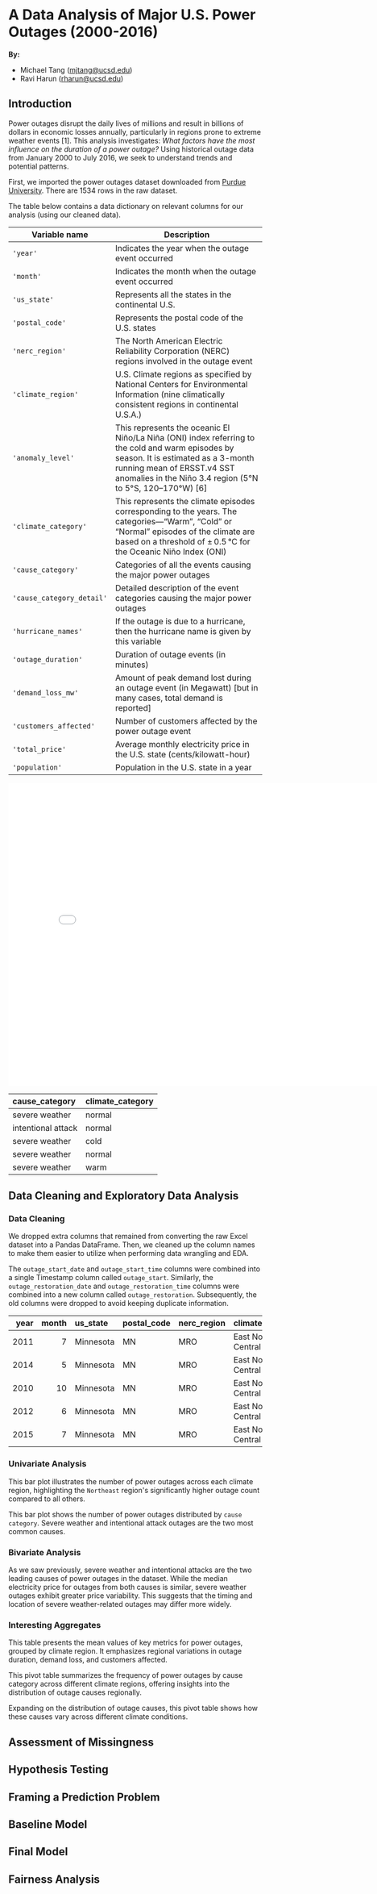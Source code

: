 # A Data Analysis of Major U.S. Power Outages (2000-2016)
**By:**
- Michael Tang (mjtang@ucsd.edu)
- Ravi Harun (rharun@ucsd.edu)

## Introduction

Power outages disrupt the daily lives of millions and result in billions of dollars in economic losses annually, particularly in regions prone to extreme weather events [1]. This analysis investigates: *What factors have the most influence on the duration of a power outage?* Using historical outage data from January 2000 to July 2016, we seek to understand trends and potential patterns.

First, we imported the power outages dataset downloaded from [Purdue University](https://engineering.purdue.edu/LASCI/research-data/outages). There are 1534 rows in the raw dataset.

The table below contains a data dictionary on relevant columns for our analysis (using our cleaned data).

|Variable name|Description|
|---|---|
|`'year'`|Indicates the year when the outage event occurred|
|`'month'`|Indicates the month when the outage event occurred| 
|`'us_state'`|Represents all the states in the continental U.S.|
|`'postal_code'`|Represents the postal code of the U.S. states|
|`'nerc_region'`|The North American Electric Reliability Corporation (NERC) regions involved in the outage event|
|`'climate_region'`|U.S. Climate regions as specified by National Centers for Environmental Information (nine climatically consistent regions in continental U.S.A.)|
|`'anomaly_level'`|This represents the oceanic El Niño/La Niña (ONI) index referring to the cold and warm episodes by season. It is estimated as a 3-month running mean of ERSST.v4 SST anomalies in the Niño 3.4 region (5°N to 5°S, 120–170°W) [6]|
|`'climate_category'`|This represents the climate episodes corresponding to the years. The categories—“Warm”, “Cold” or “Normal” episodes of the climate are based on a threshold of ± 0.5 °C for the Oceanic Niño Index (ONI)|
|`'cause_category'`|Categories of all the events causing the major power outages|
|`'cause_category_detail'`|Detailed description of the event categories causing the major power outages|
|`'hurricane_names'`|If the outage is due to a hurricane, then the hurricane name is given by this variable|
|`'outage_duration'`|Duration of outage events (in minutes)|
|`'demand_loss_mw'`|Amount of peak demand lost during an outage event (in Megawatt) [but in many cases, total demand is reported]|
|`'customers_affected'`|Number of customers affected by the power outage event|
|`'total_price'`|Average monthly electricity price in the U.S. state (cents/kilowatt-hour)|
|`'population'`|Population in the U.S. state in a year

<iframe
  src="assets/outage_plot.html"
  width="800"
  height="600"
  frameborder="0"
></iframe>


| cause_category     | climate_category   |
|:-------------------|:-------------------|
| severe weather     | normal             |
| intentional attack | normal             |
| severe weather     | cold               |
| severe weather     | normal             |
| severe weather     | warm               |


## Data Cleaning and Exploratory Data Analysis
### Data Cleaning

We dropped extra columns that remained from converting the raw Excel dataset into a Pandas DataFrame. Then, we cleaned up the column names to make them easier to utilize when performing data wrangling and EDA. 

The `outage_start_date` and `outage_start_time` columns were combined into a single Timestamp column called `outage_start`. Similarly, the `outage_restoration_date` and `outage_restoration_time` columns were combined into a new column called `outage_restoration`. Subsequently, the old columns were dropped to avoid keeping duplicate information.

|   year |   month | us_state   | postal_code   | nerc_region   | climate_region     |   anomaly_level | climate_category   | cause_category     | cause_category_detail   |   hurricane_names |   outage_duration |   demand_loss_mw |   customers_affected |   res_price |   com_price |   ind_price |   total_price |   res_sales |   com_sales |   ind_sales |   total_sales |   res_percen |   com_percen |   ind_percen |   res_customers |   com_customers |   ind_customers |   total_customers |   res_cust_pct |   com_cust_pct |   ind_cust_pct |   pc_realgsp_state |   pc_realgsp_usa |   pc_realgsp_rel |   pc_realgsp_change |   util_realgsp |   total_realgsp |   util_contri |   pi_util_ofusa |   population |   poppct_urban |   poppct_uc |   popden_urban |   popden_uc |   popden_rural |   areapct_urban |   areapct_uc |   pct_land |   pct_water_tot |   pct_water_inland | outage_start        | outage_restoration   |
|-------:|--------:|:-----------|:--------------|:--------------|:-------------------|----------------:|:-------------------|:-------------------|:------------------------|------------------:|------------------:|-----------------:|---------------------:|------------:|------------:|------------:|--------------:|------------:|------------:|------------:|--------------:|-------------:|-------------:|-------------:|----------------:|----------------:|----------------:|------------------:|---------------:|---------------:|---------------:|-------------------:|-----------------:|-----------------:|--------------------:|---------------:|----------------:|--------------:|----------------:|-------------:|---------------:|------------:|---------------:|------------:|---------------:|----------------:|-------------:|-----------:|----------------:|-------------------:|:--------------------|:---------------------|
|   2011 |       7 | Minnesota  | MN            | MRO           | East North Central |            -0.3 | normal             | severe weather     | nan                     |               nan |              3060 |              nan |                70000 |       11.6  |        9.18 |        6.81 |          9.28 | 2.33292e+06 | 2.11477e+06 | 2.11329e+06 |   6.56252e+06 |      35.5491 |      32.225  |      32.2024 |         2308736 |          276286 |           10673 |           2595696 |        88.9448 |        10.644  |       0.411181 |              51268 |            47586 |          1.07738 |                 1.6 |           4802 |          274182 |       1.75139 |             2.2 |      5348119 |          73.27 |       15.28 |           2279 |      1700.5 |           18.2 |            2.14 |          0.6 |    91.5927 |         8.40733 |            5.47874 | 2011-07-01 17:00:00 | 2011-07-03 20:00:00  |
|   2014 |       5 | Minnesota  | MN            | MRO           | East North Central |            -0.1 | normal             | intentional attack | vandalism               |               nan |                 1 |              nan |                  nan |       12.12 |        9.71 |        6.49 |          9.28 | 1.58699e+06 | 1.80776e+06 | 1.88793e+06 |   5.28423e+06 |      30.0325 |      34.2104 |      35.7276 |         2345860 |          284978 |            9898 |           2640737 |        88.8335 |        10.7916 |       0.37482  |              53499 |            49091 |          1.08979 |                 1.9 |           5226 |          291955 |       1.79    |             2.2 |      5457125 |          73.27 |       15.28 |           2279 |      1700.5 |           18.2 |            2.14 |          0.6 |    91.5927 |         8.40733 |            5.47874 | 2014-05-11 18:38:00 | 2014-05-11 18:39:00  |
|   2010 |      10 | Minnesota  | MN            | MRO           | East North Central |            -1.5 | cold               | severe weather     | heavy wind              |               nan |              3000 |              nan |                70000 |       10.87 |        8.19 |        6.07 |          8.15 | 1.46729e+06 | 1.80168e+06 | 1.9513e+06  |   5.22212e+06 |      28.0977 |      34.501  |      37.366  |         2300291 |          276463 |           10150 |           2586905 |        88.9206 |        10.687  |       0.392361 |              50447 |            47287 |          1.06683 |                 2.7 |           4571 |          267895 |       1.70627 |             2.1 |      5310903 |          73.27 |       15.28 |           2279 |      1700.5 |           18.2 |            2.14 |          0.6 |    91.5927 |         8.40733 |            5.47874 | 2010-10-26 20:00:00 | 2010-10-28 22:00:00  |
|   2012 |       6 | Minnesota  | MN            | MRO           | East North Central |            -0.1 | normal             | severe weather     | thunderstorm            |               nan |              2550 |              nan |                68200 |       11.79 |        9.25 |        6.71 |          9.19 | 1.85152e+06 | 1.94117e+06 | 1.99303e+06 |   5.78706e+06 |      31.9941 |      33.5433 |      34.4393 |         2317336 |          278466 |           11010 |           2606813 |        88.8954 |        10.6822 |       0.422355 |              51598 |            48156 |          1.07148 |                 0.6 |           5364 |          277627 |       1.93209 |             2.2 |      5380443 |          73.27 |       15.28 |           2279 |      1700.5 |           18.2 |            2.14 |          0.6 |    91.5927 |         8.40733 |            5.47874 | 2012-06-19 04:30:00 | 2012-06-20 23:00:00  |
|   2015 |       7 | Minnesota  | MN            | MRO           | East North Central |             1.2 | warm               | severe weather     | nan                     |               nan |              1740 |              250 |               250000 |       13.07 |       10.16 |        7.74 |         10.43 | 2.02888e+06 | 2.16161e+06 | 1.77794e+06 |   5.97034e+06 |      33.9826 |      36.2059 |      29.7795 |         2374674 |          289044 |            9812 |           2673531 |        88.8216 |        10.8113 |       0.367005 |              54431 |            49844 |          1.09203 |                 1.7 |           4873 |          292023 |       1.6687  |             2.2 |      5489594 |          73.27 |       15.28 |           2279 |      1700.5 |           18.2 |            2.14 |          0.6 |    91.5927 |         8.40733 |            5.47874 | 2015-07-18 02:00:00 | 2015-07-19 07:00:00  |


### Univariate Analysis

This bar plot illustrates the number of power outages across each climate region, highlighting the `Northeast` region's significantly higher outage count compared to all others.

This bar plot shows the number of power outages distributed by `cause category`. Severe weather and intentional attack outages are the two most common causes. 

### Bivariate Analysis

As we saw previously, severe weather and intentional attacks are the two leading causes of power outages in the dataset. While the median electricity price for outages from both causes is similar, severe weather outages exhibit greater price variability. This suggests that the timing and location of severe weather-related outages may differ more widely.

### Interesting Aggregates

This table presents the mean values of key metrics for power outages, grouped by climate region. It emphasizes regional variations in outage duration, demand loss, and customers affected.

This pivot table summarizes the frequency of power outages by cause category across different climate regions, offering insights into the distribution of outage causes regionally.

Expanding on the distribution of outage causes, this pivot table shows how these causes vary across different climate conditions.


## Assessment of Missingness


## Hypothesis Testing


## Framing a Prediction Problem


## Baseline Model


## Final Model


## Fairness Analysis
